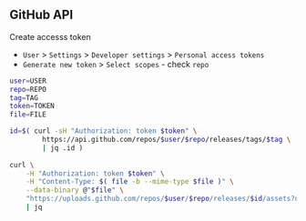 GitHub API
---

Create accesss token
- `User` > `Settings` > `Developer settings` > `Personal access tokens`
- `Generate new token` > `Select scopes` - check `repo`

```sh
user=USER
repo=REPO
tag=TAG
token=TOKEN
file=FILE

id=$( curl -sH "Authorization: token $token" \
		https://api.github.com/repos/$user/$repo/releases/tags/$tag \
		| jq .id )
	
curl \
	-H "Authorization: token $token" \
	-H "Content-Type: $( file -b --mime-type $file )" \
	--data-binary @"$file" \
	"https://uploads.github.com/repos/$user/$repo/releases/$id/assets?name=$( basename $file )" \
	| jq
```
